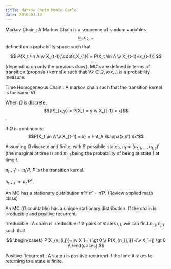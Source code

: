 ```yaml
---
title: Markov Chain Monte Carlo
date: 2016-03-10
---
```


Markov Chain
: A Markov Chain is a sequence of random variables $$x_1,x_2,...$$ defined on a probability space such that 

$$
  P(X_t \in A \v X_{t-1},\cdots,X_{1}) = P(X_t \in A \v X_{t-1}=x_{t-1})
$$

(depending on only the previous draw). MC's are defined in terms of transition (proposal) kernel $\kappa$ such that $\forall x\in\Omega,~\kappa(x,.)$ is a probability measure.

Time Homogeneous Chain
: A markov chain such that the transition kernel is the same $\forall t$.

When $\Omega$ is discrete, $$[P]_{x,y} = P(X_t = y \v X_{t-1} = x)$$.

If $\Omega$ is continuous: $$P(X_t \in A \v X_{t-1} = x) = \int_A \kappa(x,x') dx'$$

Assuming $\Omega$ discrete and finite, with $S$ possibile states, $\pi_t = (\pi_{t,1}, ..., \pi_{t,s})'$ (the marginal at time $t$) and $\pi_{t,1}$ being the probability of being at state 1 at time $t$.

$\pi_{t+1}' = \pi_t'P$, $P$ is the transition kernel.

$\pi_{t+k}' = \pi_t'P^k$.

An MC has a stationary distribution $\tilde\pi$ if $\tilde\pi'=\tilde\pi'P$. (Review applied math class)

An MC ($\Omega$ countable) has a unique stationary distribution iff the chain is irreducible and positive recurrent.

Irreducible
: A chain is irreducible if $\forall$ pairs of states $i,j$, we can find $n_{i,j}, n_{j,i}$ such that

$$
\begin{cases}
  P(X_{n_{i,j}}=j\v X_1=i) \gt 0 \\
  P(X_{n_{j,i}}=i\v X_1=j) \gt 0 \\
\end{cases}
$$

Positive Recurrent
: A state $i$ is positive recurrent if the time it takes to returning to a state is finite. 


